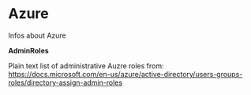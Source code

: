 # Azure
Infos about Azure

**AdminRoles**
 
 
Plain text list of administrative Auzre roles from: https://docs.microsoft.com/en-us/azure/active-directory/users-groups-roles/directory-assign-admin-roles

